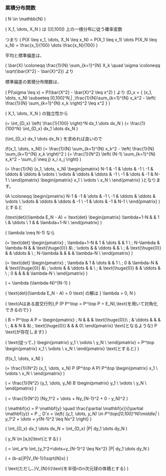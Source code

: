 ### 累積分布関数
\( N \in \mathbb{N} \)

\( X_1, \dots, X_N \) は \([0,100]\) 上の一様分布に従う確率変数

つまり \( P(X \leq x_1, \dots, X_N \leq x_N) = P(X_1 \leq x_1) \dots P(X_N \leq x_N) = \frac{x_1}{100} \dots \frac{x_N}{100} \)

平均と標準偏差は、

\( \bar{X} \coloneqq \frac{1}{N} \sum_{k=1}^{N} X_k \quad \sigma \coloneqq \sqrt{\bar{X^2} - \bar{X}^2}\) より

標準偏差の累積分布関数は、

\( P(\sigma \leq x) = P(\bar{X^2} - \bar{X}^2 \leq x^2) \) より
\(D_x = \{ (x_1, \dots, x_N) \subseteq [0,100]^N\,| \,\frac{1}{N}\sum_{k=1}^{N} x_k^2 - \left( \frac{1}{N} \sum_{k=1}^{N} x_k \right)^2 \leq x^2 \} \)

\( X_1, \dots, X_N \) の独立性から

 \(= \int_{D_x} \left( \frac{1}{100} \right)^N dx_1 \dots dx_N \)
\(= \frac{1}{100^N} \int_{D_x} dx_1 \dots dx_N \)


\(\int_{D_x} dx_1 \dots dx_N \) を求めれば良いので

\(f(x_1, \dots, x_N)\)
\(= \frac{1}{N} \sum_{k=1}^{N} x_k^2 - \left( \frac{1}{N} \sum_{k=1}^{N} x_k \right)^2 \)
\(= \frac{1}{N^2} \left( (N-1) \sum_{k=1}^{N} x_k^2 - \sum_{i \neq j} x_i x_j \right) \)

\(= \frac{1}{N} (x_1, \dots, x_N)
\begin{pmatrix}
N-1 & -1 & \dots & -1 \\
-1 & \ddots & \ddots & \vdots \\
\vdots & \ddots & \ddots & -1 \\
-1 & \dots & -1 & N-1 \\
\end{pmatrix}
\begin{pmatrix}
x_1 \\
\vdots \\
x_N \\
\end{pmatrix}
\)となります。

\(A \coloneqq \begin{pmatrix}
N-1 & -1 & \dots & -1 \\
-1 & \ddots & \ddots & \vdots \\
\vdots & \ddots & \ddots & -1 \\
-1 & \dots & -1 & N-1 \\
\end{pmatrix}
\) とすると

\(\text{det}(\lambda E_N - A)
= \text{det}
\begin{pmatrix}
\lambda+1-N & & 1 \\
 & \ddots \\
1 & & \lambda+1-N \\
\end{pmatrix}
\)

\( \lambda \neq N-1\) なら

\(= \text{det}
\begin{pmatrix}
\; \lambda+1-N & 1 & \dots & & 1 \\
\; N-\lambda & \lambda-N & & \text{\huge{0}} &\\
\; \vdots & & \ddots & & \\
\; & \text{\huge{0}} & & \ddots & \\
\; N-\lambda & & & & \lambda-N \\
\end{pmatrix}
\)

\(= \text{det}
\begin{pmatrix}
\; \lambda & 1 & \dots & & 1 \\
\; 0 & \lambda-N & & \text{\huge{0}} &\\
\; \vdots & & \ddots & & \\
\; & \text{\huge{0}} & & \ddots & \\
\; 0 & & & & \lambda-N \\
\end{pmatrix}
\)

\( = \lambda (\lambda-N)^{N-1} \)

\( \text{det}(\lambda E_N - A) = 0 \text{ の解は } \lambda = 0, N \)

\( \text{Aはある直交行列}\,P (P P^\top = P^\top P = E_N)\,\text{を用いて対角化できるので}
\)

\( B = P^\top A P =
\begin{pmatrix}
\; N & & & \text{\huge{0}}\\
\; & \ddots & & & \\
\; & & N & &\\
\; \text{\huge{0}} & & & 0\\
\end{pmatrix}
\text{となるような} P \text{が存在します}
\)

\( \text{従って、}
\begin{pmatrix} 
y_1 \\
\vdots \\
y_N \\
\end{pmatrix}
= P^\top 
\begin{pmatrix}
x_1 \\
\vdots \\
x_N \\
\end{pmatrix}
\text{とすると}
\)

\(f(x_1, \dots, x_N) \)

\(= \frac{1}{N^2} (x_1, \dots, x_N) P (P^\top A P) P^\top 
\begin{pmatrix}
x_1 \\
\vdots \\
x_N \\
\end{pmatrix}
\)

\(
= \frac{1}{N^2}
(y_1, \dots, y_N) B
\begin{pmatrix}
y_1 \\
\vdots \\
y_N \\
\end{pmatrix}
\)

\(
= \frac{1}{N^2} (Ny_1^2 + \dots + Ny_{N-1}^2 + 0・y_N)^2
\)

\(
\mathbf{x} = P \mathbf{y} \quad \frac{\partial \mathbf{x}}{\partial \mathbf{y}} = P ,\; D'_x = \left\{ (y_1, \dots, y_N) \in P^\top([0,100]^N)\middle| \ y_1^2 + \dots + y_{N-1}^2 \leq Nx^2 \right\}
\)

\(
\int_{D_x} dx_1 \dots dx_N = \int_{D_x} |P| dy_1 \dots dy_N
\)

\(
y_N \in [a,b]\text{とする}
\)

\(
= \int_a^b \int_{y_1^2+\dots+y_{N-1}^2 \leq Nx^2} |P| dy_1 \dots dy_N 
\)

\(
= (b-a)|P|V_{N-1}(\sqrt{N}x)
\)

\(
\text{ただし、}V_{N}(r)\text{を半径rのn次元球の体積とする}
\)
